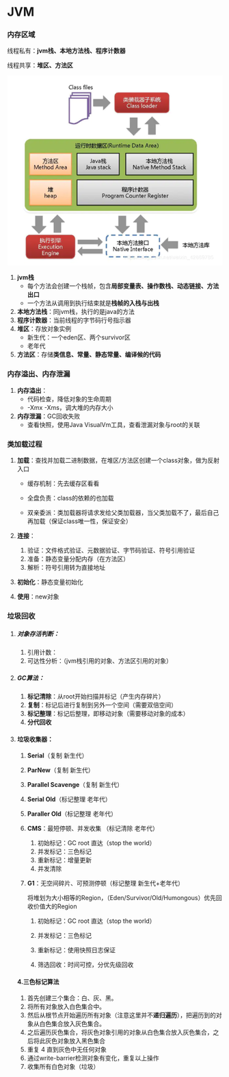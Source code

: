 # JVM

### 内存区域

线程私有：**jvm栈、本地方法栈、程序计数器**

线程共享：**堆区、方法区**

<img src="img\image-20200824160546020.png" alt="image-20200824160546020" style="zoom:80%;" />

1. **jvm栈**
   - 每个方法会创建一个栈帧，包含**局部变量表、操作数栈、动态链接、方法出口**
   - 一个方法从调用到执行结束就是**栈帧的入栈与出栈**
2. **本地方法栈**：同jvm栈，执行的是java的方法
3. **程序计数器**：当前线程的字节码行号指示器
4. **堆区**：存放对象实例
   - 新生代：一个eden区、两个survivor区
   - 老年代
5. **方法区**：存储**类信息、常量、静态常量、编译候的代码**

### 内存溢出、内存泄漏

1. **内存溢出**：
   - 代码检查，降低对象的生命周期
   - -Xmx -Xms，调大堆的内存大小
2. **内存泄漏**：GC回收失败
   - 查看快照，使用Java VisualVm工具，查看泄漏对象与root的关联

### 类加载过程

1. **加载**：查找并加载二进制数据，在堆区/方法区创建一个class对象，做为反射入口

   - 缓存机制：先去缓存区看看

   - 全盘负责：class的依赖的也加载
   - 双亲委派：类加载器将请求发给父类加载器，当父类加载不了，最后自己再加载（保证class唯一性，保证安全）

2. **连接**：

   1. 验证：文件格式验证、元数据验证、字节码验证、符号引用验证
   2. 准备：静态变量分配内存（在方法区）
   3. 解析：符号引用转为直接地址

3. **初始化**：静态变量初始化

4. **使用**：new对象

### 垃圾回收

1. ##### 对象存活判断：

   1. 引用计数：
   2. 可达性分析：（jvm栈引用的对象、方法区引用的对象）

2. ##### GC算法：

   1. **标记清除**：从root开始扫描并标记（产生内存碎片）
   2. **复制**：标记后进行复制到另外一个空间（需要双倍空间）
   3. **标记整理**：标记后整理，即移动对象（需要移动对象的成本）
   4. **分代回收**

3. #### 垃圾收集器：

   1. **Serial**（复制 新生代）

   2. **ParNew**（复制 新生代）

   3. **Parallel Scavenge**（复制 新生代）

   4. **Serial Old**（标记整理 老年代）

   5. **Paraller Old**（标记整理 老年代）

   6. **CMS**：最短停顿、并发收集 （标记清除 老年代）

      1. 初始标记：GC root 直达（stop the world）
      2. 并发标记：三色标记
      3. 重新标记：增量更新
      4. 并发清除

   7. **G1**：无空间碎片、可预测停顿（标记整理 新生代+老年代）

      将堆划为大小相等的Region，（Eden/Survivor/Old/Humongous）优先回收价值大的Region

      1. 初始标记：GC root 直达（stop the world）

      2. 并发标记：三色标记
      3. 重新标记：使用快照日志保证
      4. 筛选回收：时间可控，分优先级回收

   #### 4.三色标记算法

   1. 首先创建三个集合：白、灰、黑。
   2. 将所有对象放入白色集合中。
   3. 然后从根节点开始遍历所有对象（注意这里并不**递归遍历**），把遍历到的对象从白色集合放入灰色集合。
   4. 之后遍历灰色集合，将灰色对象引用的对象从白色集合放入灰色集合，之后将此灰色对象放入黑色集合
   5. 重复 4 直到灰色中无任何对象
   6. 通过write-barrier检测对象有变化，重复以上操作
   7. 收集所有白色对象（垃圾）